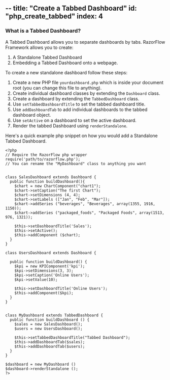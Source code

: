 --
title: "Create a Tabbed Dashboard"
id: "php_create_tabbed"
index: 4
--


### What is a Tabbed Dashboard?
A Tabbed Dashboard allows you to separate dashboards by tabs.
RazorFlow Framework allows you to create:
1. A Standalone Tabbed Dashboard
2. Embedding a Tabbed Dashboard onto a webpage. 

To create a new standalone dashboard follow these steps:

1. Create a new PHP file `yourdashboard.php` which is inside your document root (you can change this file to anything).
2. Create individual dashboard classes by extending the `Dashboard` class.
3. Create a dashboard by extending the `TabbedDashboard` class.
4. Use `setTabbedDashboardTitle` to set the tabbed dashboard title.
5. Use `addDashboardTab` to add individual dashboards to the tabbed dashboard object.
6. Use `setActive` on a dashboard to set the active dashboard.
7. Render the tabbed Dashboard using `renderStandalone`.

Here's a quick example php snippet on how you would add a Standalone Tabbed Dashboard.
~~~
<?php
// Require the RazorFlow php wrapper
require('path/to/razorflow.php');
// You can rename the "MyDashboard" class to anything you want


class SalesDashboard extends Dashboard {
  public function buildDashboard(){
    $chart = new ChartComponent("chart1");
    $chart->setCaption("The first Chart");
    $chart->setDimensions (4, 4);
    $chart->setLabels (["Jan", "Feb", "Mar"]);
    $chart->addSeries ("beverages", "Beverages", array(1355, 1916, 1150));
    $chart->addSeries ("packaged_foods", "Packaged Foods", array(1513, 976, 1321));

    $this->setDashboardTitle('Sales');
    $this->setActive();
    $this->addComponent ($chart);
  }
}

class UsersDashboard extends Dashboard {

  public function buildDashboard() {
    $kpi = new KPIComponent('kpi');
    $kpi->setDimensions(3, 3);
    $kpi->setCaption('Online Users');
    $kpi->setValue(10);

    $this->setDashboardTitle('Online Users');
    $this->addComponent($kpi);
  }
}


class MyDashboard extends TabbedDashboard {
  public function buildDashboard () {
    $sales = new SalesDashboard();
    $users = new UsersDashboard();

    $this->setTabbedDashboardTitle("Tabbed Dashboard");
    $this->addDashboardTab($sales);
    $this->addDashboardTab($users);
  }
}

$dashboard = new MyDashboard ()
$dashboard->renderStandalone ();
?>
~~~